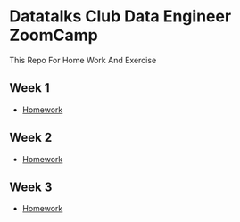 # Datatalks Club Data Engineer ZoomCamp

This Repo For Home Work And Exercise

## Week 1
 - [Homework](https://github.com/febridev/DE-CAMP/tree/master/homework)

## Week 2
 - [Homework](https://github.com/febridev/DE-CAMP/tree/master/week2/airflow/dags_homework)

## Week 3
 - [Homework](https://github.com/febridev/DE-CAMP/tree/master/week3/homework)
